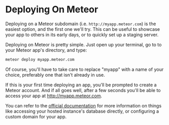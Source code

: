 # Deploying On Meteor

Deploying on a Meteor subdomain (i.e. `http://myapp.meteor.com`) is the easiest option, and the first one we'll try. This can be useful to showcase your app to others in its early days, or to quickly set up a staging server.

Deploying on Meteor is pretty simple. Just open up your terminal, go to to your Meteor app's directory, and type:

```bash
meteor deploy myapp.meteor.com
```

Of course, you'll have to take care to replace "myapp" with a name of your choice, preferably one that isn't already in use.

If this is your first time deploying an app, you'll be prompted to create a Meteor account. And if all goes well, after a few seconds you'll be able to access your app at http://myapp.meteor.com.

You can refer to the [official documentation](http://docs.meteor.com/#deploying) for more information on things like accessing your hosted instance's database directly, or configuring a custom domain for your app.